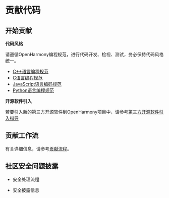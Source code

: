 # 贡献代码<a name="ZH-CN_TOPIC_0000001051566732"></a>

## 开始贡献<a name="section123657169441"></a>

**代码风格**

请遵循OpenHarmony编程规范，进行代码开发、检视、测试，务必保持代码风格统一。

-   [C++语言编程规范](OpenHarmony-cpp-coding-style-guide.md)
-   [C语言编程规范](OpenHarmony-c-coding-style-guide.md)
-   [JavaScript语言编码规范](OpenHarmony-JavaScript-coding-style-guide.md)
-   [Python语言编程规范](https://pep8.org/)

**开源软件引入**

若要引入新的第三方开源软件到OpenHarmony项目中，请参考[第三方开源软件引入指导](第三方开源软件引入指导.md)

## 贡献工作流<a name="section15769105812369"></a>

有关详细信息，请参考[贡献流程](贡献流程.md)。

## 社区安全问题披露<a name="section725624119448"></a>

-   安全处理流程

-   安全披露信息


